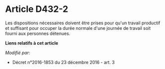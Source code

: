# Article D432-2

Les dispositions nécessaires doivent être prises pour qu'un travail productif et suffisant pour occuper la durée normale
d'une journée de travail soit fourni aux personnes détenues.

**Liens relatifs à cet article**

_Modifié par_:

  - Décret n°2016-1853 du 23 décembre 2016 - art. 3
